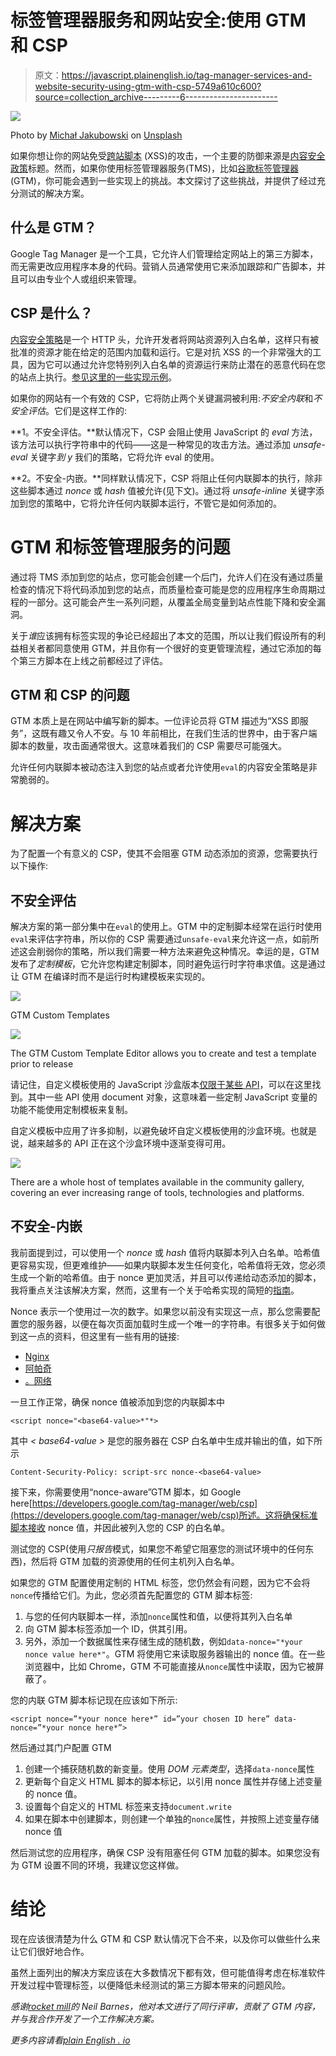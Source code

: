 # 标签管理器服务和网站安全:使用 GTM 和 CSP

> 原文：<https://javascript.plainenglish.io/tag-manager-services-and-website-security-using-gtm-with-csp-5749a610c600?source=collection_archive---------6----------------------->

![](img/0c899551c5a53e11259d84bc11fda6ee.png)

Photo by [Michał Jakubowski](https://unsplash.com/@jaqbovsky?utm_source=unsplash&utm_medium=referral&utm_content=creditCopyText) on [Unsplash](https://unsplash.com/s/photos/security?utm_source=unsplash&utm_medium=referral&utm_content=creditCopyText)

如果你想让你的网站免受[跨站脚本](https://owasp.org/www-community/attacks/xss/) (XSS)的攻击，一个主要的防御来源是[内容安全政策](https://developer.mozilla.org/en-US/docs/Web/HTTP/CSP)标题。然而，如果你使用标签管理器服务(TMS)，比如[谷歌标签管理器](https://support.google.com/tagmanager/answer/6102821?hl=en) (GTM)，你可能会遇到一些实现上的挑战。本文探讨了这些挑战，并提供了经过充分测试的解决方案。

## 什么是 GTM？

Google Tag Manager 是一个工具，它允许人们管理给定网站上的第三方脚本，而无需更改应用程序本身的代码。营销人员通常使用它来添加跟踪和广告脚本，并且可以由专业个人或组织来管理。

## CSP 是什么？

[内容安全策略](https://developer.mozilla.org/en-US/docs/Web/HTTP/CSP)是一个 HTTP 头，允许开发者将网站资源列入白名单，这样只有被批准的资源才能在给定的范围内加载和运行。它是对抗 XSS 的一个非常强大的工具，因为它可以通过允许您特别列入白名单的资源运行来防止潜在的恶意代码在您的站点上执行。[参见这里的一些实现示例](https://content-security-policy.com/examples/)。

如果你的网站有一个有效的 CSP，它将防止两个关键漏洞被利用:*不安全内联*和*不安全评估*。它们是这样工作的:

**1。不安全评估。**默认情况下，CSP 会阻止使用 JavaScript 的 *eval* 方法，该方法可以执行字符串中的代码——这是一种常见的攻击方法。通过添加 *unsafe-eval* 关键字*到 y* 我们的策略，它将允许 eval 的使用。

**2。不安全-内嵌。**同样默认情况下，CSP 将阻止任何内联脚本的执行，除非这些脚本通过 *nonce* 或 *hash* 值被允许(见下文)。通过将 *unsafe-inline* 关键字添加到您的策略中，它将允许任何内联脚本运行，不管它是如何添加的。

# GTM 和标签管理服务的问题

通过将 TMS 添加到您的站点，您可能会创建一个后门，允许人们在没有通过质量检查的情况下将代码添加到您的站点，而质量检查可能是您的应用程序生命周期过程的一部分。这可能会产生一系列问题，从覆盖全局变量到站点性能下降和安全漏洞。

关于*谁*应该拥有标签实现的争论已经超出了本文的范围，所以让我们假设所有的利益相关者都同意使用 GTM，并且你有一个很好的变更管理流程，通过它添加的每个第三方脚本在上线之前都经过了评估。

## GTM 和 CSP 的问题

GTM 本质上是在网站中编写新的脚本。一位评论员将 GTM 描述为“XSS 即服务”，这既有趣又令人不安。与 10 年前相比，在我们生活的世界中，由于客户端脚本的数量，攻击面通常很大。这意味着我们的 CSP 需要尽可能强大。

允许任何内联脚本被动态注入到您的站点或者允许使用`eval`的内容安全策略是非常脆弱的。

# 解决方案

为了配置一个有意义的 CSP，使其不会阻塞 GTM 动态添加的资源，您需要执行以下操作:

## 不安全评估

解决方案的第一部分集中在`eval`的使用上。GTM 中的定制脚本经常在运行时使用`eval`来评估字符串，所以你的 CSP 需要通过`unsafe-eval`来允许这一点，如前所述这会削弱你的策略，所以我们需要一种方法来避免这种情况。幸运的是，GTM 发布了*定制模板*，它允许您构建定制脚本，同时避免运行时字符串求值。这是通过让 GTM 在编译时而不是运行时构建模板来实现的。

![](img/971405436e0fed4da82fe79ae8e048b7.png)

GTM Custom Templates

![](img/0fd5ed9e47ac272844539f9d1df24188.png)

The GTM Custom Template Editor allows you to create and test a template prior to release

请记住，自定义模板使用的 JavaScript 沙盒版本[仅限于某些 API](https://protect-eu.mimecast.com/s/z0zpC7ppxuAQ6xnT8Id_d)，可以在这里找到。其中一些 API 使用 document 对象，这意味着一些定制 JavaScript 变量的功能不能使用定制模板来复制。

自定义模板中应用了许多抑制，以避免破坏自定义模板使用的沙盒环境。也就是说，越来越多的 API 正在这个沙盒环境中逐渐变得可用。

![](img/38328b8138d249737d46e3ec6ee58e72.png)

There are a whole host of templates available in the community gallery, covering an ever increasing range of tools, technologies and platforms.

## 不安全-内嵌

我前面提到过，可以使用一个 *nonce* 或 *hash* 值将内联脚本列入白名单。哈希值更容易实现，但更难维护——如果内联脚本发生任何变化，哈希值将无效，您必须生成一个新的哈希值。由于 nonce 更加灵活，并且可以传递给动态添加的脚本，我将重点关注该解决方案，然而，这里有一个关于哈希实现的简短的[指南](https://content-security-policy.com/hash/)。

Nonce 表示一个使用过一次的数字。如果您以前没有实现这一点，那么您需要配置您的服务器，以便在每次页面加载时生成一个唯一的字符串。有很多关于如何做到这一点的资料，但这里有一些有用的链接:

*   [Nginx](https://scotthelme.co.uk/csp-nonce-support-in-nginx/)
*   [阿帕奇](https://www.freshleafmedia.co.uk/blog/apache-csp-nonce-inject-static-site)
*   [。网络](https://github.com/andrewlock/NetEscapades.AspNetCore.SecurityHeaders)

一旦工作正常，确保 nonce 值被添加到您的内联脚本中

`<script nonce="<base64-value>*"*>`

其中 *< base64-value >* 是您的服务器在 CSP 白名单中生成并输出的值，如下所示

```
Content-Security-Policy: script-src nonce-<base64-value>
```

接下来，你需要使用“nonce-aware”GTM 脚本，如 Google here[https://developers.google.com/tag-manager/web/csp](https://developers.google.com/tag-manager/web/csp)所述。这将确保标准脚本接收 nonce 值，并因此被列入您的 CSP 的白名单。

测试您的 CSP(使用*只报告*模式，如果您不希望它阻塞您的测试环境中的任何东西)，然后将 GTM 加载的资源使用的任何主机列入白名单。

如果您的 GTM 配置使用定制的 HTML 标签，您仍然会有问题，因为它不会将`nonce`传播给它们。为此，您必须首先配置您的 GTM 脚本标签:

1.  与您的任何内联脚本一样，添加`nonce`属性和值，以便将其列入白名单
2.  向 GTM 脚本标签添加一个 ID，供其引用。
3.  另外，添加一个数据属性来存储生成的随机数，例如`data-nonce="*your nonce value here*"`。GTM 将使用它来读取服务器输出的 nonce 值。在一些浏览器中，比如 Chrome，GTM 不可能直接从`nonce`属性中读取，因为它被屏蔽了。

您的内联 GTM 脚本标记现在应该如下所示:

`<script nonce=”*your nonce here*” id=”your chosen ID here” data-nonce=”*your nonce here*”>`

然后通过其门户配置 GTM

1.  创建一个捕获随机数的新变量。使用 *DOM 元素类型*，选择`data-nonce`属性
2.  更新每个自定义 HTML 脚本的脚本标记，以引用 nonce 属性并存储上述变量的 nonce 值。
3.  设置每个自定义的 HTML 标签来支持`document.write`
4.  如果在脚本中创建脚本，则创建一个单独的`nonce`属性，并按照上述变量存储 nonce 值

然后测试您的应用程序，确保 CSP 没有阻塞任何 GTM 加载的脚本。如果您没有为 GTM 设置不同的环境，我建议您这样做。

# 结论

现在应该很清楚为什么 GTM 和 CSP 默认情况下合不来，以及你可以做些什么来让它们很好地合作。

虽然上面列出的解决方案应该在大多数情况下都有效，但可能值得考虑在标准软件开发过程中管理标签，以便降低未经测试的第三方脚本带来的问题风险。

*感谢*[*rocket mill*](https://www.rocketmill.co.uk/)*的 Neil Barnes，他对本文进行了同行评审，贡献了 GTM 内容，并与我合作开发了一个工作解决方案。*

*更多内容请看*[*plain English . io*](http://plainenglish.io/)